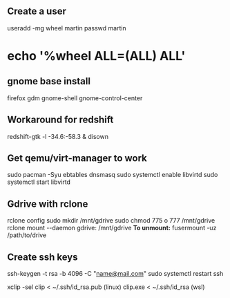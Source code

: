 ## Create a user
useradd -mg wheel martin
passwd martin
# echo '%wheel ALL=(ALL) ALL' 

## gnome base install
firefox 
gdm 
gnome-shell 
gnome-control-center

## Workaround for redshift
redshift-gtk -l -34.6:-58.3 & disown

## Get qemu/virt-manager to work
sudo pacman -Syu ebtables dnsmasq
sudo systemctl enable libvirtd
sudo systemctl start libvirtd

## Gdrive with rclone
rclone config
sudo mkdir /mnt/gdrive
sudo chmod 775 o 777 /mnt/gdrive
rclone mount --daemon gdrive: /mnt/gdrive
**To unmount:** fusermount -uz /path/to/drive

## Create ssh keys
ssh-keygen -t rsa -b 4096 -C "name@mail.com"
sudo systemctl restart ssh

xclip -sel clip < ~/.ssh/id_rsa.pub (linux) 
clip.exe  < ~/.ssh/id_rsa (wsl)
